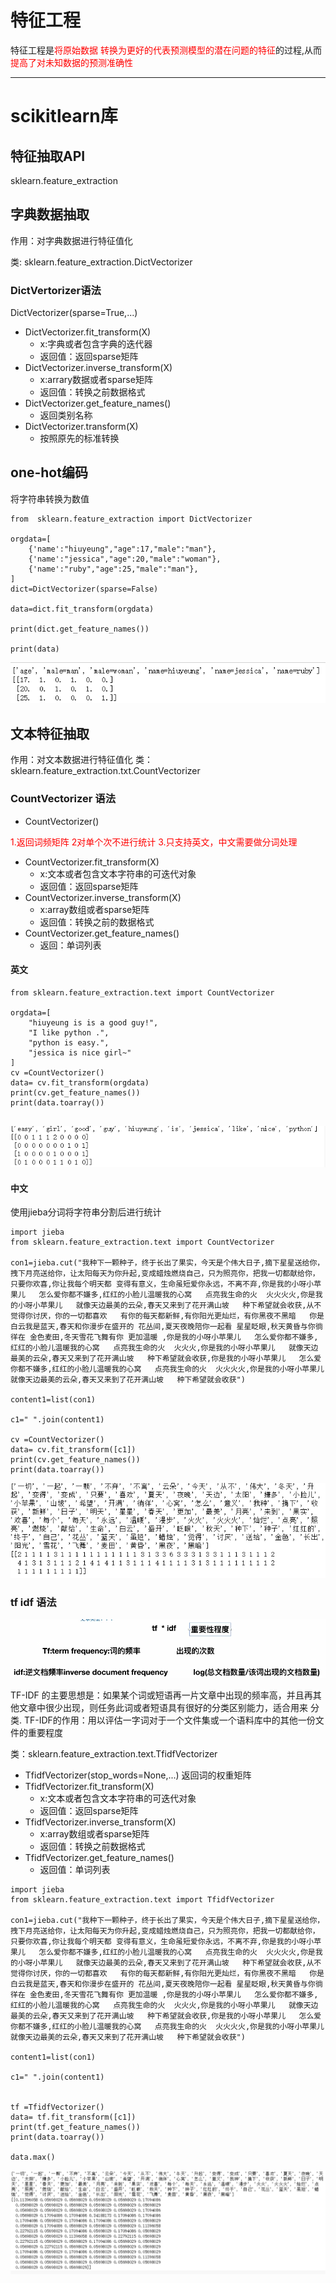 # 特征工程

特征工程是<font color="red">将原始数据 转换为更好的代表预测模型的潜在问题的特征</font>的过程,从而<font color="red">提高了对未知数据的预测准确性</font>

----------
# scikitlearn库

## 特征抽取API
sklearn.feature_extraction

## 字典数据抽取

作用：对字典数据进行特征值化

类: sklearn.feature_extraction.DictVectorizer

### DictVertorizer语法
DictVectorizer(sparse=True,...)

- DictVectorizer.fit_transform(X)
    -  x:字典或者包含字典的迭代器
    -  返回值：返回sparse矩阵
- DictVectorizer.inverse_transform(X)
    - x:arrary数据或者sparse矩阵
    - 返回值：转换之前数据格式
- DictVectorizer.get_feature_names()
    - 返回类别名称
- DictVectorizer.transform(X)
    - 按照原先的标准转换

## one-hot编码

  将字符串转换为数值

```
from  sklearn.feature_extraction import DictVectorizer

orgdata=[
    {'name':"hiuyeung","age":17,"male":"man"},
    {'name':"jessica","age":20,"male":"woman"},
    {'name':"ruby","age":25,"male":"man"},
]
dict=DictVectorizer(sparse=False)

data=dict.fit_transform(orgdata)

print(dict.get_feature_names())

print(data)

```
![title](https://raw.githubusercontent.com/anbylau2130/gitnoteImages/master/gitnoteImages/2019/04/02/1554172045197-1554172045199.png)

## 文本特征抽取
作用：对文本数据进行特征值化
类：sklearn.feature_extraction.txt.CountVectorizer


### CountVectorizer 语法
- CountVectorizer() 
<font color="red">
1.返回词频矩阵
2对单个次不进行统计
3.只支持英文，中文需要做分词处理
</font>

- CountVectorizer.fit_transform(X)
    - x:文本或者包含文本字符串的可迭代对象
    - 返回值：返回sparse矩阵
- CountVectorizer.inverse_transform(X)
    - x:array数组或者sparse矩阵
    - 返回值：转换之前的数据格式
- CountVectorizer.get_feature_names()
    - 返回：单词列表

#### 英文
```
from sklearn.feature_extraction.text import CountVectorizer

orgdata=[
    "hiuyeung is is a good guy!",
    "I like python .",
    "python is easy.",
    "jessica is nice girl~"
]
cv =CountVectorizer()
data= cv.fit_transform(orgdata)
print(cv.get_feature_names())
print(data.toarray())


```
![title](https://raw.githubusercontent.com/anbylau2130/gitnoteImages/master/gitnoteImages/2019/04/02/1554172074775-1554172074777.png)


#### 中文
使用jieba分词将字符串分割后进行统计
```
import jieba
from sklearn.feature_extraction.text import CountVectorizer

con1=jieba.cut("我种下一颗种子，终于长出了果实，今天是个伟大日子,摘下星星送给你，拽下月亮送给你，让太阳每天为你升起,变成蜡烛燃烧自己，只为照亮你，把我一切都献给你，只要你欢喜,你让我每个明天都 变得有意义，生命虽短爱你永远，不离不弃,你是我的小呀小苹果儿   怎么爱你都不嫌多,红红的小脸儿温暖我的心窝   点亮我生命的火  火火火火,你是我的小呀小苹果儿   就像天边最美的云朵,春天又来到了花开满山坡   种下希望就会收获,从不觉得你讨厌，你的一切都喜欢   有你的每天都新鲜,有你阳光更灿烂，有你黑夜不黑暗   你是白云我是蓝天,春天和你漫步在盛开的 花丛间,夏天夜晚陪你一起看 星星眨眼,秋天黄昏与你徜徉在 金色麦田,冬天雪花飞舞有你 更加温暖 ,你是我的小呀小苹果儿   怎么爱你都不嫌多,红红的小脸儿温暖我的心窝   点亮我生命的火  火火火,你是我的小呀小苹果儿   就像天边最美的云朵,春天又来到了花开满山坡   种下希望就会收获,你是我的小呀小苹果儿   怎么爱你都不嫌多,红红的小脸儿温暖我的心窝   点亮我生命的火  火火火火,你是我的小呀小苹果儿   就像天边最美的云朵,春天又来到了花开满山坡   种下希望就会收获")

content1=list(con1)

c1=" ".join(content1)

cv =CountVectorizer()
data= cv.fit_transform([c1])
print(cv.get_feature_names())
print(data.toarray())
```

![title](https://raw.githubusercontent.com/anbylau2130/gitnoteImages/master/gitnoteImages/2019/04/02/1554172119797-1554172119800.png)

### tf idf 语法


![title](https://raw.githubusercontent.com/anbylau2130/gitnoteImages/master/gitnoteImages/2019/04/02/1554172199223-1554172199227.png)

TF-IDF 的主要思想是：如果某个词或短语再一片文章中出现的频率高，并且再其他文章中很少出现，则任务此词或者短语具有很好的分类区别能力，适合用来 分类.
TF-IDF的作用：用以评估一字词对于一个文件集或一个语料库中的其他一份文件的重要程度

类：sklearn.feature_extraction.text.TfidfVectorizer

- TfidfVectorizer(stop_words=None,...)
返回词的权重矩阵
- TfidfVectorizer.fit_transform(X)
    - x:文本或者包含文本字符串的可迭代对象
    - 返回值：返回sparse矩阵
- TfidfVectorizer.inverse_transform(X)
    - x:array数组或者sparse矩阵
    - 返回值：转换之前数据格式
- TfidfVectorizer.get_feature_names()
    - 返回值：单词列表
    
```
import jieba
from sklearn.feature_extraction.text import TfidfVectorizer

con1=jieba.cut("我种下一颗种子，终于长出了果实，今天是个伟大日子,摘下星星送给你，拽下月亮送给你，让太阳每天为你升起,变成蜡烛燃烧自己，只为照亮你，把我一切都献给你，只要你欢喜,你让我每个明天都 变得有意义，生命虽短爱你永远，不离不弃,你是我的小呀小苹果儿   怎么爱你都不嫌多,红红的小脸儿温暖我的心窝   点亮我生命的火  火火火火,你是我的小呀小苹果儿   就像天边最美的云朵,春天又来到了花开满山坡   种下希望就会收获,从不觉得你讨厌，你的一切都喜欢   有你的每天都新鲜,有你阳光更灿烂，有你黑夜不黑暗   你是白云我是蓝天,春天和你漫步在盛开的 花丛间,夏天夜晚陪你一起看 星星眨眼,秋天黄昏与你徜徉在 金色麦田,冬天雪花飞舞有你 更加温暖 ,你是我的小呀小苹果儿   怎么爱你都不嫌多,红红的小脸儿温暖我的心窝   点亮我生命的火  火火火,你是我的小呀小苹果儿   就像天边最美的云朵,春天又来到了花开满山坡   种下希望就会收获,你是我的小呀小苹果儿   怎么爱你都不嫌多,红红的小脸儿温暖我的心窝   点亮我生命的火  火火火火,你是我的小呀小苹果儿   就像天边最美的云朵,春天又来到了花开满山坡   种下希望就会收获")

content1=list(con1)

c1=" ".join(content1)


tf =TfidfVectorizer()
data= tf.fit_transform([c1])
print(tf.get_feature_names())
print(data.toarray())

data.max()

```
![title](https://raw.githubusercontent.com/anbylau2130/gitnoteImages/master/gitnoteImages/2019/04/02/1554172145909-1554172145916.png)